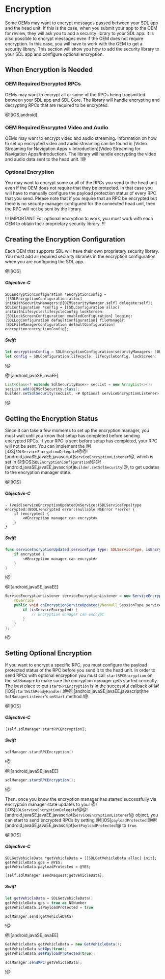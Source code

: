 # Encryption
Some OEMs may want to encrypt messages passed between your SDL app and the head unit. If this is the case, when you submit your app to the OEM for review, they will ask you to add a security library to your SDL app. It is also possible to encrypt messages even if the OEM does not require encryption. In this case, you will have to work with the OEM to get a security library. This section will show you how to add the security library to your SDL app and configure optional encryption.

## When Encryption is Needed
### OEM Required Encrypted RPCs
OEMs may want to encrypt all or some of the RPCs being transmitted between your SDL app and SDL Core. The library will handle encrypting and decrypting RPCs that are required to be encrypted. 

@![iOS,android]
### OEM Required Encrypted Video and Audio 
OEMs may want to encrypt video and audio streaming. Information on how to set up encrypted video and audio streaming can be found in [Video Streaming for Navigation Apps > Introduction](Video Streaming for Navigation Apps/Introduction). The library will handle encrypting the video and audio data sent to the head unit.
!@

### Optional Encryption
You may want to encrypt some or all of the RPCs you send to the head unit even if the OEM does not require that they be protected. In that case you will have to manually configure the payload protection status of every RPC that you send. Please note that if you require that an RPC be encrypted but there is no security manager configured for the connected head unit, then the RPC will not be sent by the library. 

!!! IMPORTANT
For optional encryption to work, you must work with each OEM to obtain their proprietary security library.
!!!

## Creating the Encryption Configuration
Each OEM that supports SDL will have their own proprietary security library. You must add all required security libraries in the encryption configuration when you are configuring the SDL app. 

@![iOS]
##### Objective-C
```objc
SDLEncryptionConfiguration *encryptionConfig = [[SDLEncryptionConfiguration alloc] initWithSecurityManagers:@[OEMSecurityManager.self] delegate:self];
SDLConfiguration *config = [[SDLConfiguration alloc] initWithLifecycle:lifecycleConfig lockScreen:[SDLLockScreenConfiguration enabledConfiguration] logging:[SDLLogConfiguration defaultConfiguration] fileManager:[SDLFileManagerConfiguration defaultConfiguration] encryption:encryptionConfig];
```

##### Swift
```swift
let encryptionConfig = SDLEncryptionConfiguration(securityManagers: [OEMSecurityManager.self], delegate: self)
let config = SDLConfiguration(lifecycle: lifecycleConfig, lockScreen: .enabled(), logging: .default(), fileManager: .default(), encryption: encryptionConfig)
```
!@

@![android,javaSE,javaEE]
```java
List<Class<? extends SdlSecurityBase>> secList = new ArrayList<>();
secList.add(OEMSdlSecurity.class);
builder.setSdlSecurity(secList, <# Optional serviceEncryptionListener>);
```
!@

## Getting the Encryption Status
Since it can take a few moments to set up the encryption manager, you must wait until you know that setup has completed before sending encrypted RPCs. If your RPC is sent before setup has completed, your RPC will not be sent. You can implement the @![iOS]`SDLServiceEncryptionDelegate`!@@![android,javaSE,javaEE,javascript]`ServiceEncryptionListener`!@, which is set in @![iOS]`SDLEncryptionConfiguration`!@@![android,javaSE,javaEE,javascript]`Builder.setSdlSecurity`!@, to get updates to the encryption manager state.

@![iOS]
##### Objective-C
```objc
- (void)serviceEncryptionUpdatedOnService:(SDLServiceType)type encrypted:(BOOL)encrypted error:(nullable NSError *)error {
    if (encrypted) {
        <#Encryption manager can encrypt#>
    }
}
```

##### Swift
```swift
func serviceEncryptionUpdated(serviceType type: SDLServiceType, isEncrypted encrypted: Bool, error: Error?) {
    if encrypted {
        <#Encryption manager can encrypt#>
    }
}
```
!@

@![android,javaSE,javaEE]
```java
ServiceEncryptionListener serviceEncryptionListener = new ServiceEncryptionListener() {
	@Override
	public void onEncryptionServiceUpdated(@NonNull SessionType serviceType, boolean isServiceEncrypted, @Nullable String error) {
		if (isServiceEncrypted) {
			// Encryption manager can encrypt
		}
	}
};
```
!@

## Setting Optional Encryption
If you want to encrypt a specific RPC, you must configure the payload protected status of the RPC before you send it to the head unit. In order to send RPCs with optional encryption you must call `startRPCEncryption` on the `sdlManager` to make sure the encryption manager gets started correctly. The best place to put `startRPCEncryption` is in the successful callback of @![iOS]`startWithReadyHandler`.!@@![android,javaSE,javaEE,javascript]the `SdlManagerListener`'s `onStart` method.!@

@![iOS]
##### Objective-C
```objc
[self.sdlManager startRPCEncryption];
```

##### Swift
```swift
sdlManager.startRPCEncryption()
```
!@

@![android,javaSE,javaEE]
```java
sdlManager.startRPCEncryption();
```
!@

Then, once you know the encryption manager has started successfully via encryption manager state updates to your @![iOS]`SDLServiceEncryptionDelegate`!@@![android,javaSE,javaEE,javascript]`ServiceEncryptionListener`!@ object, you can start to send encrypted RPCs by setting @![iOS]`payloadProtected`!@@![android,javaSE,javaEE,javascript]`setPayloadProtected`!@ to `true`.

@![iOS]
##### Objective-C
```objc
SDLGetVehicleData *getVehicleData = [[SDLGetVehicleData alloc] init];
getVehicleData.gps = @YES;
getVehicleData.payloadProtected = @YES;

[self.sdlManager sendRequest:getVehicleData];
```

##### Swift
```swift
let getVehicleData = SDLGetVehicleData()
getVehicleData.gps = true as NSNumber
getVehicleData.isPayloadProtected = true

sdlManager.send(getVehicleData)
```
!@

@![android,javaSE,javaEE]
```java
GetVehicleData getVehicleData = new GetVehicleData();
getVehicleData.setGps(true);
getVehicleData.setPayloadProtected(true);

sdlManager.sendRPC(getVehicleData);
```
!@
